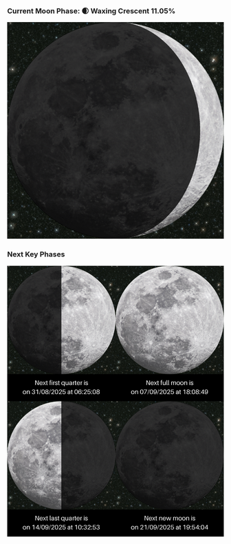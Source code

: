 ### Current Moon Phase: 🌒 Waxing Crescent 11.05%
![Moon Phase](moonphase.png)
### Next Key Phases
![Gallery](gallery.png)